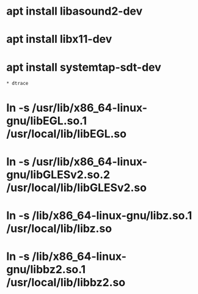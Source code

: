 # apt install libasound2-dev
# apt install libx11-dev
# apt install systemtap-sdt-dev
	* dtrace
# ln -s /usr/lib/x86_64-linux-gnu/libEGL.so.1 /usr/local/lib/libEGL.so
# ln -s /usr/lib/x86_64-linux-gnu/libGLESv2.so.2 /usr/local/lib/libGLESv2.so
# ln -s /lib/x86_64-linux-gnu/libz.so.1 /usr/local/lib/libz.so
# ln -s /lib/x86_64-linux-gnu/libbz2.so.1 /usr/local/lib/libbz2.so
